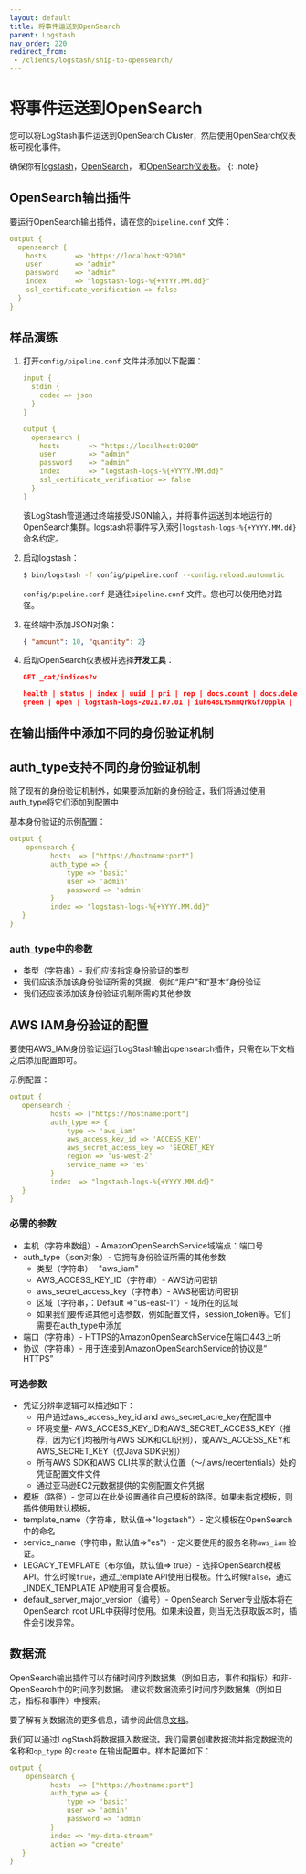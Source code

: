 ```yaml
---
layout: default
title: 将事件运送到OpenSearch
parent: Logstash
nav_order: 220
redirect_from:
 - /clients/logstash/ship-to-opensearch/
---
```


# 将事件运送到OpenSearch

您可以将LogStash事件运送到OpenSearch Cluster，然后使用OpenSearch仪表板可视化事件。

确保你有[logstash]({{site.url}}{{site.baseurl}}/tools/logstash/index#install-logstash)，[OpenSearch]({{site.url}}{{site.baseurl}}/install-and-configure/install-opensearch/index/)， 和[OpenSearch仪表板]({{site.url}}{{site.baseurl}}/install-and-configure/install-dashboards/index/)。
{: .note}

## OpenSearch输出插件

要运行OpenSearch输出插件，请在您的`pipeline.conf` 文件：

```yml
output {
  opensearch {
    hosts       => "https://localhost:9200"
    user        => "admin"
    password    => "admin"
    index       => "logstash-logs-%{+YYYY.MM.dd}"
    ssl_certificate_verification => false
  }
}
```


## 样品演练

1.  打开`config/pipeline.conf` 文件并添加以下配置：

    ```yml
    input {
      stdin {
        codec => json
      }
    }

    output {
      opensearch {
        hosts       => "https://localhost:9200"
        user        => "admin"
        password    => "admin"
        index       => "logstash-logs-%{+YYYY.MM.dd}"
        ssl_certificate_verification => false
      }
    }
    ```

    该LogStash管道通过终端接受JSON输入，并将事件运送到本地运行的OpenSearch集群。logstash将事件写入索引`logstash-logs-%{+YYYY.MM.dd}` 命名约定。

2. 启动logstash：

    ```bash
    $ bin/logstash -f config/pipeline.conf --config.reload.automatic
    ```

    `config/pipeline.conf` 是通往`pipeline.conf` 文件。您也可以使用绝对路径。

3. 在终端中添加JSON对象：

    ```json
    { "amount": 10, "quantity": 2}
    ```

4. 启动OpenSearch仪表板并选择**开发工具**：

    ```json
    GET _cat/indices?v

    health | status | index | uuid | pri | rep | docs.count | docs.deleted | store.size | pri.store.size
    green | open | logstash-logs-2021.07.01 | iuh648LYSnmQrkGf70pplA | 1 | 1 | 1 | 0 | 10.3kb | 5.1kb
    ```

## 在输出插件中添加不同的身份验证机制

## auth_type支持不同的身份验证机制

除了现有的身份验证机制外，如果要添加新的身份验证，我们将通过使用auth_type将它们添加到配置中

基本身份验证的示例配置：

```yml
output {    
    opensearch {        
          hosts  => ["https://hostname:port"]     
          auth_type => {            
              type => 'basic'           
              user => 'admin'           
              password => 'admin'           
          }             
          index => "logstash-logs-%{+YYYY.MM.dd}"       
   }            
}               
```
### auth_type中的参数

- 类型（字符串）- 我们应该指定身份验证的类型
- 我们应该添加该身份验证所需的凭据，例如“用户”和“基本”身份验证
- 我们还应该添加该身份验证机制所需的其他参数

## AWS IAM身份验证的配置

要使用AWS_IAM身份验证运行LogStash输出opensearch插件，只需在以下文档之后添加配置即可。

示例配置：

```yml
output {        
   opensearch {     
          hosts => ["https://hostname:port"]              
          auth_type => {    
              type => 'aws_iam'     
              aws_access_key_id => 'ACCESS_KEY'     
              aws_secret_access_key => 'SECRET_KEY'     
              region => 'us-west-2'    
              service_name => 'es'     
          }         
          index  => "logstash-logs-%{+YYYY.MM.dd}"      
   }            
}
```

### 必需的参数

- 主机（字符串数组）- AmazonOpenSearchService域端点：端口号
- auth_type（json对象）- 它拥有身份验证所需的其他参数
    - 类型（字符串）- "aws_iam"
    - AWS_ACCESS_KEY_ID（字符串）- AWS访问密钥
    - aws_secret_access_key（字符串）- AWS秘密访问密钥
    - 区域（字符串，：Default =>"us-east-1"）- 域所在的区域
    - 如果我们要传递其他可选参数，例如配置文件，session_token等。它们需要在auth_type中添加
- 端口（字符串）- HTTPS的AmazonOpenSearchService在端口443上听
- 协议（字符串）- 用于连接到AmazonOpenSearchService的协议是“ HTTPS”

### 可选参数
- 凭证分辨率逻辑可以描述如下：
    - 用户通过aws_access_key_id and aws_secret_acre_key在配置中
    - 环境变量- AWS_ACCESS_KEY_ID和AWS_SECRET_ACCESS_KEY（推荐，因为它们均被所有AWS SDK和CLI识别），或AWS_ACCESS_KEY和AWS_SECRET_KEY（仅Java SDK识别）
    - 所有AWS SDK和AWS CLI共享的默认位置（〜/.aws/recertentials）处的凭证配置文件文件
    - 通过亚马逊EC2元数据提供的实例配置文件凭据
- 模板（路径）- 您可以在此处设置通往自己模板的路径。如果未指定模板，则插件使用默认模板。
- template_name（字符串，默认值=>"logstash"）- 定义模板在OpenSearch中的命名
- service_name（字符串，默认值=>"es"）- 定义要使用的服务名称`aws_iam` 验证。
- LEGACY_TEMPLATE（布尔值，默认值=> true）- 选择OpenSearch模板API。什么时候`true`，通过_template API使用旧模板。什么时候`false`，通过_INDEX_TEMPLATE API使用可复合模板。
- default_server_major_version（编号）- OpenSearch Server专业版本将在OpenSearch root URL中获得时使用。如果未设置，则当无法获取版本时，插件会引发异常。

## 数据流

OpenSearch输出插件可以存储时间序列数据集（例如日志，事件和指标）和非-OpenSearch中的时间序列数据。
建议将数据流索引时间序列数据集（例如日志，指标和事件）中搜索。

要了解有关数据流的更多信息，请参阅此信息[文档](https://opensearch.org/docs/latest/opensearch/data-streams/)。

我们可以通过LogStash将数据摄入数据流。我们需要创建数据流并指定数据流的名称和`op_type` 的`create` 在输出配置中。样本配置如下：

```yml
output {    
    opensearch {        
          hosts  => ["https://hostname:port"]     
          auth_type => {            
              type => 'basic'           
              user => 'admin'           
              password => 'admin'           
          }
          index => "my-data-stream"
          action => "create"
   }            
}               
```

